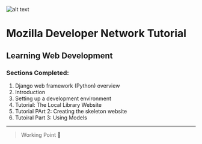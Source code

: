 ![alt text](https://yt3.ggpht.com/a-/AAuE7mAQox-RNLVUSg2hWFhsB5E8oWOtHprcJI08zA=s288-mo-c-c0xffffffff-rj-k-no)
# Mozilla Developer Network Tutorial
## Learning Web Development

### Sections Completed:
1. Django web framework (Python) overview
2. Introduction
3. Setting up a development environment
4. Tutorial: The Local Library Website
5. Tutorial PArt 2: Creating the skeleton website
6. Tutoiral Part 3: Using Models
---
> Working Point
:ocean:
